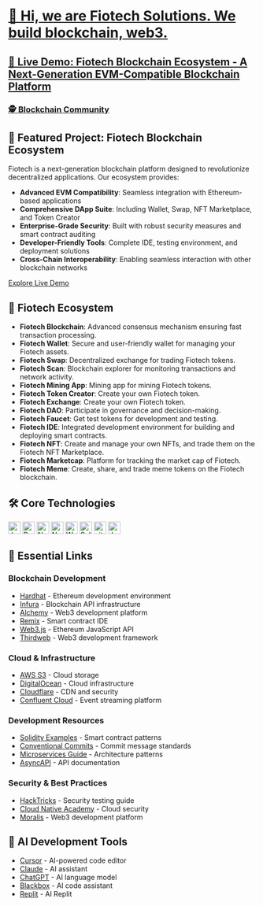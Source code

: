 <div>
  <h1>
    <a href="https://t.me/huancapital" target="_blank">
      👋 Hi, we are Fiotech Solutions. We build blockchain, web3.
    </a>
  </h1>
  <h2>
    <a href="https://www.fiotechchain.org/" target="_blank">
      🚀 Live Demo: Fiotech Blockchain Ecosystem - A Next-Generation EVM-Compatible Blockchain Platform
    </a>
  </h2>
  <h3>
    <a href="https://t.me/bscexchange_finance" target="_blank">
      🕵️ Blockchain Community
    </a>
  </h3>
</div>

## 🌟 Featured Project: Fiotech Blockchain Ecosystem

Fiotech is a next-generation blockchain platform designed to revolutionize decentralized applications. Our ecosystem provides:

- **Advanced EVM Compatibility**: Seamless integration with Ethereum-based applications
- **Comprehensive DApp Suite**: Including Wallet, Swap, NFT Marketplace, and Token Creator
- **Enterprise-Grade Security**: Built with robust security measures and smart contract auditing
- **Developer-Friendly Tools**: Complete IDE, testing environment, and deployment solutions
- **Cross-Chain Interoperability**: Enabling seamless interaction with other blockchain networks

[Explore Live Demo](https://evm-blockchain.fiotech.org/)

## 🧩 Fiotech Ecosystem

- **Fiotech Blockchain**: Advanced consensus mechanism ensuring fast transaction processing.
- **Fiotech Wallet**: Secure and user-friendly wallet for managing your Fiotech assets.
- **Fiotech Swap**: Decentralized exchange for trading Fiotech tokens.
- **Fiotech Scan**: Blockchain explorer for monitoring transactions and network activity.
- **Fiotech Mining App**: Mining app for mining Fiotech tokens.
- **Fiotech Token Creator**: Create your own Fiotech token.
- **Fiotech Exchange**: Create your own Fiotech token.
- **Fiotech DAO**: Participate in governance and decision-making.
- **Fiotech Faucet**: Get test tokens for development and testing.
- **Fiotech IDE**: Integrated development environment for building and deploying smart contracts.
- **Fiotech NFT**: Create and manage your own NFTs, and trade them on the Fiotech NFT Marketplace.
- **Fiotech Marketcap**: Platform for tracking the market cap of Fiotech.
- **Fiotech Meme**: Create, share, and trade meme tokens on the Fiotech blockchain.

## 🛠️ Core Technologies

<p>
 <img alt="Javascript" src="https://img.shields.io/badge/JavaScript-323330?style=for-the-badge&logo=javascript&logoColor=F7DF1E"  height="25px"/>
 <img alt="React" src="https://img.shields.io/badge/React-20232A?style=for-the-badge&logo=react&logoColor=61DAFB" height="25px"/>
 <img alt="NextJs" src="https://img.shields.io/badge/Next-black?style=for-the-badge&logo=next.js&logoColor=white" height="25px"/>
 <img alt="Nodejs" src="https://img.shields.io/badge/-Nodejs-43853d?style=flat-square&logo=Node.js&logoColor=white"  height="25px"/>
 <img alt="Web3" src="https://img.shields.io/badge/Web3.js-F16822?style=for-the-badge&logo=web3.js&logoColor=white" height="25px"/>
 <img alt="Solidity" src="https://img.shields.io/badge/Solidity-363636?style=for-the-badge&logo=solidity&logoColor=white" height="25px"/>
 <img alt="git" src="https://img.shields.io/badge/-Git-F05032?style=flat-square&logo=git&logoColor=white" height="25px"/>
 <img alt="docker" src="https://img.shields.io/badge/Docker-2496ED?style=for-the-badge&logo=docker&logoColor=white" height="25px"/>
</p>

## 🔗 Essential Links

### Blockchain Development
- [Hardhat](https://hardhat.org/) - Ethereum development environment
- [Infura](https://www.infura.io/) - Blockchain API infrastructure
- [Alchemy](https://www.alchemy.com) - Web3 development platform
- [Remix](https://remix.ethereum.org) - Smart contract IDE
- [Web3.js](https://web3js.readthedocs.io) - Ethereum JavaScript API
- [Thirdweb](https://thirdweb.com) - Web3 development framework

### Cloud & Infrastructure
- [AWS S3](https://aws.amazon.com/s3/) - Cloud storage
- [DigitalOcean](https://cloud.digitalocean.com/) - Cloud infrastructure
- [Cloudflare](https://dash.cloudflare.com) - CDN and security
- [Confluent Cloud](https://confluent.cloud) - Event streaming platform

### Development Resources
- [Solidity Examples](https://solidity-by-example.org) - Smart contract patterns
- [Conventional Commits](https://conventionalcommits.org) - Commit message standards
- [Microservices Guide](https://microservices.io) - Architecture patterns
- [AsyncAPI](https://studio.asyncapi.com) - API documentation

### Security & Best Practices
- [HackTricks](https://book.hacktricks.xyz) - Security testing guide
- [Cloud Native Academy](https://www.aquasec.com/cloud-native-academy/) - Cloud security
- [Moralis](https://moralis.io) - Web3 development platform

## 🤖 AI Development Tools
- [Cursor](https://www.cursor.com/) - AI-powered code editor
- [Claude](https://claude.ai/new) - AI assistant
- [ChatGPT](https://openai.com/chatgpt/) - AI language model
- [Blackbox](https://www.blackbox.ai/) - AI code assistant
- [Replit](https://replit.com) - AI Replit

